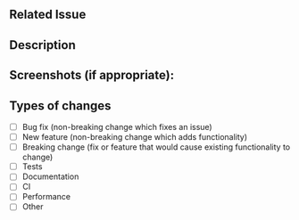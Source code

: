## Related Issue

## Description

## Screenshots (if appropriate):

## Types of changes
- [ ] Bug fix (non-breaking change which fixes an issue)
- [ ] New feature (non-breaking change which adds functionality)
- [ ] Breaking change (fix or feature that would cause existing functionality to change)
- [ ] Tests
- [ ] Documentation
- [ ] CI
- [ ] Performance
- [ ] Other
